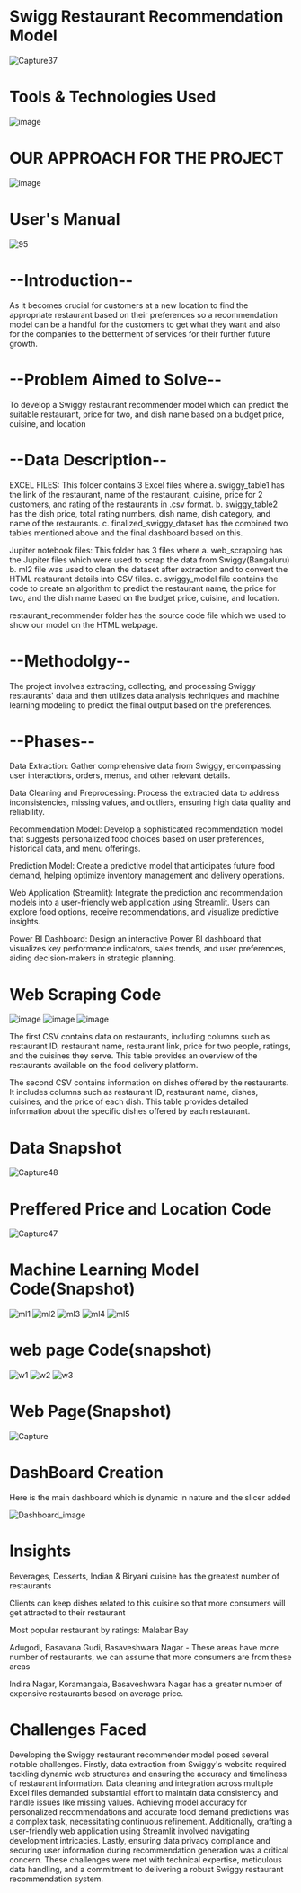 # Swigg Restaurant Recommendation Model
![Capture37](https://github.com/Ashraf7474/Swiggy_Restrauant_Recommendation_Model/assets/131772000/08c5e11a-9c71-4d60-945b-49d7b9b68f3c)

# Tools & Technologies Used
![image](https://github.com/Sudhansu352010/1Mg-Homeopathic-Data-Analysis/assets/131376814/1d4cac22-bcd3-4990-b918-d739138c9396)

# OUR APPROACH FOR THE PROJECT
![image](https://github.com/Ashraf7474/Swiggy_Restrauant_Recommendation_Model/assets/131772000/6011d055-d1fd-409b-9c1f-1e71a08490fc)

# User's Manual
![95](https://github.com/Ashraf7474/Swiggy_Restrauant_Recommendation_Model/assets/131772000/de73a330-206f-4794-bb05-5ef14e7423a6)


# --Introduction-- 

As it becomes crucial for customers at a new location to find the appropriate restaurant based on their preferences so a recommendation model can be a handful for the customers to get what they want and also for the companies to the betterment of services for their further future growth.

# --Problem Aimed to Solve--

To develop a Swiggy restaurant recommender model which can predict the suitable restaurant, price for two, and dish name based on a budget price, cuisine, and location

# --Data Description-- 

EXCEL FILES: This folder contains 3 Excel files where a. swiggy_table1 has the link of the restaurant, name of the restaurant, cuisine, price for 2 customers, and rating of the restaurants in .csv format. b. swiggy_table2 has the dish price, total rating numbers, dish name, dish category, and name of the restaurants. c. finalized_swiggy_dataset has the combined two tables mentioned above and the final dashboard based on this.

Jupiter notebook files: This folder has 3 files where a. web_scrapping has the Jupiter files which were used to scrap the data from Swiggy(Bangaluru) b. ml2 file was used to clean the dataset after extraction and to convert the HTML restaurant details into CSV files. c. swiggy_model file contains the code to create an algorithm to predict the restaurant name, the price for two, and the dish name based on the budget price, cuisine, and location.

restaurant_recommender folder has the source code file which we used to show our model on the HTML webpage.

# --Methodolgy--

The project involves extracting, collecting, and processing Swiggy restaurants' data and then utilizes data analysis techniques and machine learning modeling to predict the final output based on the preferences.

# --Phases--

Data Extraction: Gather comprehensive data from Swiggy, encompassing user interactions, orders, menus, and other relevant details.

Data Cleaning and Preprocessing: Process the extracted data to address inconsistencies, missing values, and outliers, ensuring high data quality and reliability.

Recommendation Model: Develop a sophisticated recommendation model that suggests personalized food choices based on user preferences, historical data, and menu offerings.

Prediction Model: Create a predictive model that anticipates future food demand, helping optimize inventory management and delivery operations.

Web Application (Streamlit): Integrate the prediction and recommendation models into a user-friendly web application using Streamlit. Users can explore food options, receive recommendations, and visualize predictive insights.

Power BI Dashboard: Design an interactive Power BI dashboard that visualizes key performance indicators, sales trends, and user preferences, aiding decision-makers in strategic planning.

# Web Scraping Code
![image](https://github.com/Ashraf7474/Swiggy_Restrauant_Recommendation_Model/assets/131772000/53d0c8e0-7f2f-4508-b03b-4d70e011a53f)
![image](https://github.com/Ashraf7474/Swiggy_Restrauant_Recommendation_Model/assets/131772000/05c6bc9b-f49b-4758-a20d-37906766e14c)
![image](https://github.com/Ashraf7474/Swiggy_Restrauant_Recommendation_Model/assets/131772000/592f5ba3-8291-41a5-8cea-497e32508f08)

The first CSV contains data on restaurants, including columns such as restaurant ID, restaurant name, restaurant link, price for two people, ratings, and the cuisines they serve. This table provides an overview of the restaurants available on the food delivery platform.

The second CSV contains information on dishes offered by the restaurants. It includes columns such as restaurant ID, restaurant name, dishes, cuisines, and the price of each dish. This table provides detailed information about the specific dishes offered by each restaurant.

# Data Snapshot
![Capture48](https://github.com/Ashraf7474/Swiggy_Restrauant_Recommendation_Model/assets/131772000/c2065031-6ced-4394-a626-670caec4c2c3)


# Preffered Price and Location Code
![Capture47](https://github.com/Ashraf7474/Swiggy_Restrauant_Recommendation_Model/assets/131772000/fd499c9a-b04d-4e36-adf2-64b081e761b7)

# Machine Learning Model Code(Snapshot)
![ml1](https://github.com/Ashraf7474/Swiggy_Restrauant_Recommendation_Model/assets/131772000/100ef6c4-3afa-421a-af17-6e53fa94ffeb)
![ml2](https://github.com/Ashraf7474/Swiggy_Restrauant_Recommendation_Model/assets/131772000/825868de-535c-4b31-801e-b724c62632f1)
![ml3](https://github.com/Ashraf7474/Swiggy_Restrauant_Recommendation_Model/assets/131772000/b6fff5cb-f998-44b8-a554-225d779bbf45)
![ml4](https://github.com/Ashraf7474/Swiggy_Restrauant_Recommendation_Model/assets/131772000/b1d34521-93c4-43f1-8edf-c3a672a49eb6)
![ml5](https://github.com/Ashraf7474/Swiggy_Restrauant_Recommendation_Model/assets/131772000/9e793c85-5e1d-4ef7-997f-c70009c9fd50)


# web page Code(snapshot)
![w1](https://github.com/Ashraf7474/Swiggy_Restrauant_Recommendation_Model/assets/131772000/3b176a49-75bd-40b7-a657-5ff4d11b1164)
![w2](https://github.com/Ashraf7474/Swiggy_Restrauant_Recommendation_Model/assets/131772000/1c6bffc2-a5f5-40ed-9b46-024038e972cd)
![w3](https://github.com/Ashraf7474/Swiggy_Restrauant_Recommendation_Model/assets/131772000/46d6c739-6809-4b95-ad17-924b6133e942)




# Web Page(Snapshot)

![Capture](https://github.com/Ashraf7474/Swiggy_Restrauant_Recommendation_Model/assets/131772000/7b8ca7a5-d6b3-4b7d-bb18-1d02a81e93de)

# DashBoard Creation
Here is the main dashboard which is dynamic in nature and the slicer added

![Dashboard_image](https://github.com/Ashraf7474/Swiggy_Restrauant_Recommendation_Model/assets/131772000/b56874be-738e-423e-b1c6-41cf572364eb)

# Insights

Beverages, Desserts, Indian & Biryani cuisine has the greatest number of restaurants

Clients can keep dishes related to this cuisine so that more consumers will get attracted to their restaurant

Most popular restaurant by ratings: Malabar Bay

Adugodi, Basavana Gudi, Basaveshwara Nagar - These areas have more number of restaurants, we can assume that more consumers are from these areas

Indira Nagar, Koramangala, Basaveshwara Nagar has a greater number of expensive restaurants based on average price.

# Challenges Faced

Developing the Swiggy restaurant recommender model posed several notable challenges. Firstly, data extraction from Swiggy's website required tackling dynamic web structures and ensuring the accuracy and timeliness of restaurant information. Data cleaning and integration across multiple Excel files demanded substantial effort to maintain data consistency and handle issues like missing values. Achieving model accuracy for personalized recommendations and accurate food demand predictions was a complex task, necessitating continuous refinement. Additionally, crafting a user-friendly web application using Streamlit involved navigating development intricacies. Lastly, ensuring data privacy compliance and securing user information during recommendation generation was a critical concern. These challenges were met with technical expertise, meticulous data handling, and a commitment to delivering a robust Swiggy restaurant recommendation system.






